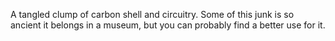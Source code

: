 A tangled clump of carbon shell and circuitry. Some of this junk is so ancient it belongs in a museum, but you can probably find a better use for it. 
